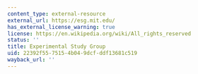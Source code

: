 ```yaml
---
content_type: external-resource
external_url: https://esg.mit.edu/
has_external_license_warning: true
license: https://en.wikipedia.org/wiki/All_rights_reserved
status: ''
title: Experimental Study Group
uid: 22392f55-7515-4b04-9dcf-ddf13681c519
wayback_url: ''
---
```

